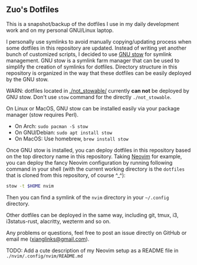 ## Zuo's Dotfiles

This is a snapshot/backup of the dotfiles I use in my daily development work
and on my personal GNU/Linux laptop.

I personally use symlinks to avoid manually copying/updating process when some
dotfiles in this repository are updated.
Instead of writing yet another bunch of customized scripts, I decided to use
[GNU stow](https://www.gnu.org/software/stow/) for symlink management.
GNU stow is a symlink farm manager that can be used to simplify the creation of
symlinks for dotfiles.
Directory structure in this repository is organized in the way that these dotfiles
can be easily deployed by the GNU stow.

WARN: dotfiles located in [./not_stowable/](./not_stowable/) currently **can
not** be deployed by GNU stow.
Don't use `stow` command for the directly `./not_stowable`.

On Linux or MacOS, GNU stow can be installed easily via your package manager (stow requires Perl).

* On Arch: `sudo pacman -S stow`
* On GNU/Debian: `sudo apt install stow`
* On MacOS: Use homebrew, `brew install stow`

Once GNU stow is installed, you can deploy dotfiles in this repository based on
the top directory name in this repository.
Taking [Neovim](https://neovim.io/) for example, you can deploy the fancy
Neovim configuration by running following command in your shell (with the
current working directory is the `dotfiles` that is cloned from this
repository, of course ^_^):

```bash
stow -t $HOME nvim
```

Then you can find a symlink of the `nvim` directory in your `~/.config` directory.

Other dotfiles can be deployed in the same way, including git, tmux, i3,
i3status-rust, alacritty, wezterm and so on.

Any problems or questions, feel free to post an issue directly on GitHub or
email me (xianglinks@gmail.com).



TODO: Add a cute description of my Neovim setup as a README file in
`./nvim/.config/nvim/README.md`
